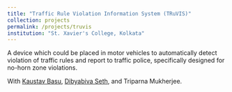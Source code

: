 ```yaml
---
title: "Traffic Rule Violation Information System (TRuVIS)"
collection: projects
permalink: /projects/truvis
institution: "St. Xavier's College, Kolkata"
---
```


A device which could be placed in motor vehicles to automatically detect violation of traffic rules and report to traffic police, specifically designed for no-horn zone violations.

With [Kaustav Basu](http://www.public.asu.edu/~kbasu2/), [Dibyabiva Seth](https://dibyabiva.github.io/), and Triparna Mukherjee.
